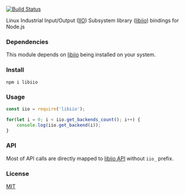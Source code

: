 [![Build Status](https://travis-ci.org/drom/node-iio.svg?branch=master)](https://travis-ci.org/drom/node-iio)

Linux Industrial Input/Output ([IIO](https://wiki.analog.com/software/linux/docs/iio/iio)) Subsystem library ([libiio](http://analogdevicesinc.github.io/libiio/)) bindings for Node.js

### Dependencies

This module depends on [libiio](https://github.com/analogdevicesinc/libiio) being installed on your system.

### Install

`npm i libiio`

### Usage

```js
const iio = require('libiio');

for(let i = 0; i < iio.get_backends_count(); i++) {
    console.log(iio.get_backend(i));
}
```

### API

Most of API calls are directly mapped to [libiio API](http://analogdevicesinc.github.io/libiio/) without `iio_` prefix.

### License

[MIT](LICENSE)
